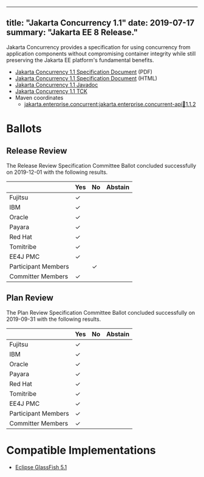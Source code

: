 <!-- Template for the root page of a specification release -->
---
title: "Jakarta Concurrency 1.1"
date: 2019-07-17
summary: "Jakarta EE 8 Release."
---
Jakarta Concurrency provides a specification for using concurrency from application components without compromising container integrity while still preserving the Jakarta EE platform's fundamental benefits.

* [Jakarta Concurrency 1.1 Specification Document](./concurrency_1.1.pdf) (PDF)
* [Jakarta Concurrency 1.1 Specification Document](./concurrency_1.1.html) (HTML)
* [Jakarta Concurrency 1.1 Javadoc](./apidocs)
* [Jakarta Concurrency 1.1 TCK](http://downloads.eclipse.org/jakarta/concurrency/1.1/concurrency-tck-1.0.0.zip)
* Maven coordinates
  * [jakarta.enterprise.concurrent:jakarta.enterprise.concurrent-api:jar:1.1.2](https://search.maven.org/artifact/jakarta.enterprise.concurrent/jakarta.enterprise.concurrent-api/1.1.2/jar)

# Ballots

## Release Review

The Release Review Specification Committee Ballot concluded successfully on 2019-12-01 with the following results.

|                       |  Yes    | No      | Abstain  |
|-----------------------|---------|---------|----------|
|Fujitsu                | &check; |         |          |
|IBM                    | &check; |         |          |
|Oracle                 | &check; |         |          |
|Payara                 | &check; |         |          |
|Red Hat                | &check; |         |          |
|Tomitribe              | &check; |         |          |
|EE4J PMC               | &check; |         |          |
|Participant Members    |         | &check; |          |
|Committer Members      | &check; |         |          |

## Plan Review

The Plan Review Specification Committee Ballot concluded successfully on 2019-09-31 with the following results.

|                       |  Yes    | No  | Abstain  |
|-----------------------|---------|-----|----------|
|Fujitsu                | &check; |     |          |
|IBM                    | &check; |     |          |
|Oracle                 | &check; |     |          |
|Payara                 | &check; |     |          |
|Red Hat                | &check; |     |          |
|Tomitribe              | &check; |     |          |
|EE4J PMC               | &check; |     |          |
|Participant Members    | &check; |     |          |
|Committer Members      | &check; |     |          |

# Compatible Implementations

* [Eclipse GlassFish 5.1](https://www.eclipse.org/downloads/download.php?file=/glassfish/glassfish-5.1.0.zip)
